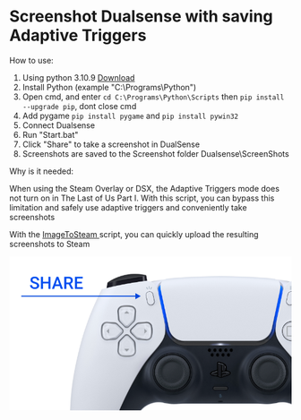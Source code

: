 # Screenshot Dualsense with saving Adaptive Triggers

How to use:

1. Using python 3.10.9 <a  href="https://www.python.org/downloads/release/python-3109/"> Download </a>
2. Install Python (example "C:\Programs\Python")
3. Open cmd, and enter ```cd C:\Programs\Python\Scripts``` then ```pip install --upgrade pip```, dont close cmd
4. Add pygame ```pip install pygame``` and ```pip install pywin32```
5. Connect Dualsense
6. Run "Start.bat"
7. Click "Share" to take a screenshot in DualSense
8. Screenshots are saved to the Screenshot folder Dualsense\ScreenShots

Why is it needed:

When using the Steam Overlay or DSX, the Adaptive Triggers mode does not turn on in The Last of Us Part I. With this script, you can bypass this limitation and safely use adaptive triggers and conveniently take screenshots

With the <a  href="https://github.com/DoctorSpace/Python/tree/main/ImageToSteam"> ImageToSteam </a> script, you can quickly upload the resulting screenshots to Steam

[<img alt='Here is the button Shere' target="_blank" src="https://github.com/DoctorSpace/Python/blob/main/ScreenshotDualsense/Share.png?raw=true"/>](https://github.com/DoctorSpace/Python/tree/main/ScreenshotDualsense)



